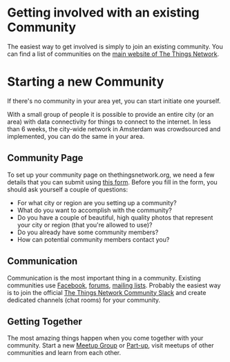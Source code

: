 # Getting involved with an existing Community

The easiest way to get involved is simply to join an existing community. You can find a list of communities on the [main website of The Things Network](http://thethingsnetwork.org/#communities).

# Starting a new Community

If there's no community in your area yet, you can start initiate one yourself. 

With a small group of people it is possible to provide an entire city (or an area) with data connectivity for things to connect to the internet. In less than 6 weeks, the city-wide network in Amsterdam was crowdsourced and implemented, you can do the same in your area.

## Community Page

To set up your community page on thethingsnetwork.org, we need a few details that you can submit using [this form](http://thethingsnetwork.org/start-a-community/). Before you fill in the form, you should ask yourself a couple of questions:

* For what city or region are you setting up a community?
* What do you want to accomplish with the community?
* Do you have a couple of beautiful, high quality photos that represent your city or region (that you're allowed to use)?
* Do you already have some community members?
* How can potential community members contact you?

## Communication

Communication is the most important thing in a community. Existing communities use [Facebook](https://www.facebook.com/), [forums](http://forum.thethingsnetwork.org/c/regions), [mailing lists](https://groups.google.com/). Probably the easiest way is to join the official [The Things Network Community Slack](http://slack.thethingsnetwork.org/) and create dedicated channels (chat rooms) for your community.

## Getting Together

The most amazing things happen when you come together with your community. Start a new [Meetup Group](http://www.meetup.com/) or [Part-up](https://part-up.com/tribes/thethingsnetwork), visit meetups of other communities and learn from each other.
